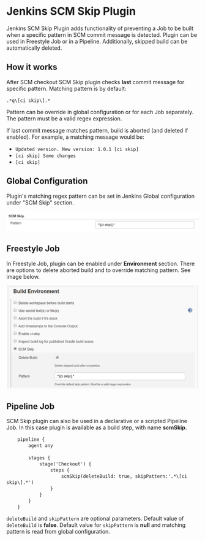 # Jenkins SCM Skip Plugin

Jenkins SCM Skip Plugin adds functionality of preventing a Job to be built when a specific pattern in SCM commit message is detected.
Plugin can be used in Freestyle Job or in a Pipeline. Additionally, skipped build can be automatically deleted.

## How it works

After SCM checkout SCM Skip plugin checks **last** commit message for specific pattern.
Matching pattern is by default: 

```
.*q\[ci skip\].*
```

Pattern can be override in global configuration or for each Job separately.
The pattern must be a valid regex expression.  

If last commit message matches pattern, build is aborted (and deleted if enabled).
For example, a matching message would be: 
- `Updated version. New version: 1.0.1 [ci skip]`
- `[ci skip] Some changes`
- `[ci skip]`

## Global Configuration

Plugin's matching regex pattern can be set in Jenkins Global configuration under "SCM Skip" section.

![Jenkins Global Configuration](docs/doc_global_configuration.png)

## Freestyle Job

In Freestyle Job, plugin can be enabled under **Environment** section. 
There are options to delete aborted build and to override matching pattern. See image below.

![Job Configuration](docs/doc_job_configuration.png)

## Pipeline Job

SCM Skip plugin can also be used in a declarative or a scripted Pipeline Job. 
In this case plugin is available as a build step, with name **scmSkip**.

```Jenkinsfile
    pipeline {
        agent any
        
        stages {
            stage('Checkout') {
                steps {
                    scmSkip(deleteBuild: true, skipPattern:'.*\[ci skip\].*')
                }
            }
        }
    }
```

`deleteBuild` and `skipPattern` are optional parameters. Default value of `deleteBuild` is **false**. 
Default value for `skipPattern` is **null** and matching pattern is read from global configuration.